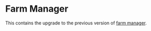 # Farm Manager

This contains the upgrade to the previous version of [farm manager](https://github.com/kylecods/farm-manager).
